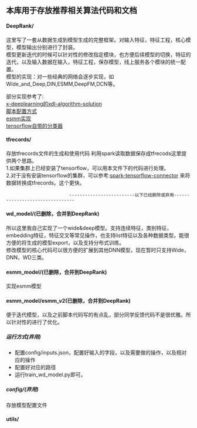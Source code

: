 ## 本库用于存放推荐相关算法代码和文档
#### DeepRank/   
这里写了一套从数据生成到模型生成的完整框架。对输入特征，特征工程，核心模型，模型输出分别进行了封装。  
  模型更新迭代的时候可以针对性的修改指定模块，也方便后续模型的切换，特征的迭代，以及输入数据在输入，特征工程，保存模型，线上服务各个模块的统一配置。    
  模型的实现：对一些经典的网络会逐步实现，如Wide_and_Deep,DIN,ESMM,DeepFM,DCN等。  
    
  部分实现参考了:   
  [x-deeplearning的xdl-algorithm-solution](https://github.com/alibaba/x-deeplearning/tree/master/xdl-algorithm-solution)   
  [脚本配置方式](https://github.com/zhaoxin4data/atlas/tree/master/deeplearning/uciflowwd_train/config)  
  [esmm实现](https://github.com/yangxudong/deeplearning/tree/master/esmm)   
  [tensorflow自带的分类器](https://github.com/tensorflow/tensorflow/tree/master/tensorflow/python/estimator/canned)
    

#### tfrecords/
存放tfrecords文件的生成和使用代码
利用spark读取数据保存成tfrecods这里提供两个思路。  
1.如果集群上已经安装了tensorflow，可以用本文件下的代码进行处理。  
2.对于没有安装tensorflow的集群，可以参考:[spark-tensorflow-connector](https://github.com/tensorflow/ecosystem/tree/master/spark/spark-tensorflow-connector) 来将数据转换成tfrecords。这个更快。  
  
                            -------------------------以下已经删除或弃用--------------------------------
#### wd_model/(已删除，合并到DeepRank)  
所以这里我自己实现了一个wide&deep模型。支持连续特征，类别特征，embedding特征，特征交叉等常见操作，也支持list特征以及各种数据类型。能很方便的将生成的模型export，以及支持分布式训练。  
修改模型的核心代码可以很方便的扩展到其他DNN模型，现在暂时只支持Wide，DNN，WD三类。   

#### esmm_model/(已删除，合并到DeepRank)  
实现esmm模型
#### esmm_model/esmm_v2(已删除，合并到DeepRank)  
  便于迭代模型，以及之前脚本代码写的有点乱，部分同学反馈代码不是很优雅。所以针对性的进行了优化。  
  
##### 运行方式(弃用) 
- 配置config/inputs.json，配置好输入的字段，以及需要做的操作，以及相对应的操作  
- 配置好对应的路径  
- 运行train_wd_model.py即可。    

##### config/(弃用)   
存放模型配置文件  

#### utils/



